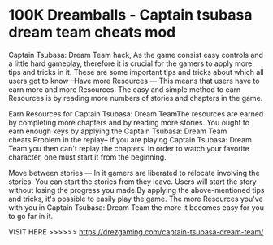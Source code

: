 # 100K Dreamballs - Captain tsubasa dream team cheats mod

Captain Tsubasa: Dream Team hack, As the game consist easy controls and a little hard gameplay, therefore it is crucial for the gamers to apply more tips and tricks in it. These are some important tips and tricks about which all users got to know –Have more Resources — This means that users have to earn more and more Resources. The easy and simple method to earn Resources is by reading more numbers of stories and chapters in the game.

Earn Resources for Captain Tsubasa: Dream TeamThe resources are earned by completing more chapters and by reading more stories. You ought to earn enough keys by applying the Captain Tsubasa: Dream Team cheats.Problem in the replay– If you are playing Captain Tsubasa: Dream Team you then can't replay the chapters. In order to watch your favorite character, one must start it from the beginning.

Move between stories — In it gamers are liberated to relocate involving the stories. You can start the stories from they leave. Users will start the story without losing the progress you made.By applying the above-mentioned tips and tricks, it's possible to easily play the game. The more Resources you've with you in Captain Tsubasa: Dream Team the more it becomes easy for you to go far in it.

VISIT HERE >>>>>> https://drezgaming.com/captain-tsubasa-dream-team/
